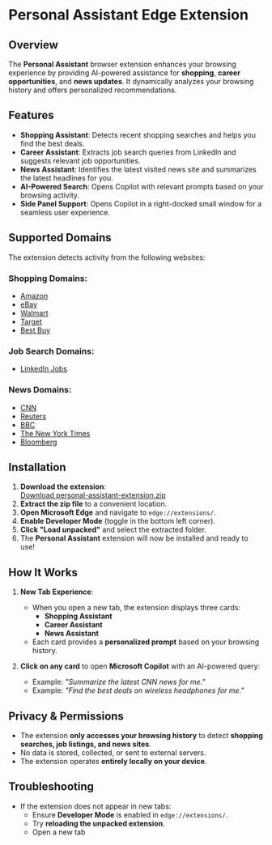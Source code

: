 # Personal Assistant Edge Extension

## Overview
The **Personal Assistant** browser extension enhances your browsing experience by providing AI-powered assistance for **shopping**, **career opportunities**, and **news updates**. It dynamically analyzes your browsing history and offers personalized recommendations.

## Features
- **Shopping Assistant**: Detects recent shopping searches and helps you find the best deals.
- **Career Assistant**: Extracts job search queries from LinkedIn and suggests relevant job opportunities.
- **News Assistant**: Identifies the latest visited news site and summarizes the latest headlines for you.
- **AI-Powered Search**: Opens Copilot with relevant prompts based on your browsing activity.
- **Side Panel Support**: Opens Copilot in a right-docked small window for a seamless user experience.

## Supported Domains

The extension detects activity from the following websites:

### **Shopping Domains:**
- [Amazon](https://www.amazon.com/)
- [eBay](https://www.ebay.com/)
- [Walmart](https://www.walmart.com/)
- [Target](https://www.target.com/)
- [Best Buy](https://www.bestbuy.com/)

### **Job Search Domains:**
- [LinkedIn Jobs](https://www.linkedin.com/jobs/)

### **News Domains:**
- [CNN](https://www.cnn.com/)
- [Reuters](https://www.reuters.com/)
- [BBC](https://www.bbc.com/)
- [The New York Times](https://www.nytimes.com/)
- [Bloomberg](https://www.bloomberg.com/)

## Installation
1. **Download the extension**:  
   [Download personal-assistant-extension.zip](sandbox:/mnt/data/personal-assistant-extension.zip)  
2. **Extract the zip file** to a convenient location.
3. **Open Microsoft Edge** and navigate to `edge://extensions/`.
4. **Enable Developer Mode** (toggle in the bottom left corner).
5. **Click "Load unpacked"** and select the extracted folder.
6. The **Personal Assistant** extension will now be installed and ready to use!

## How It Works
1. **New Tab Experience**:  
   - When you open a new tab, the extension displays three cards:
     - **Shopping Assistant** 
     - **Career Assistant** 
     - **News Assistant** 
   - Each card provides a **personalized prompt** based on your browsing history.

2. **Click on any card** to open **Microsoft Copilot** with an AI-powered query:
   - Example: *"Summarize the latest CNN news for me."*
   - Example: *"Find the best deals on wireless headphones for me."*

## Privacy & Permissions
- The extension **only accesses your browsing history** to detect **shopping searches, job listings, and news sites**.
- No data is stored, collected, or sent to external servers.
- The extension operates **entirely locally on your device**.

## Troubleshooting
- If the extension does not appear in new tabs:
  - Ensure **Developer Mode** is enabled in `edge://extensions/`.
  - Try **reloading the unpacked extension**.
  - Open a new tab
